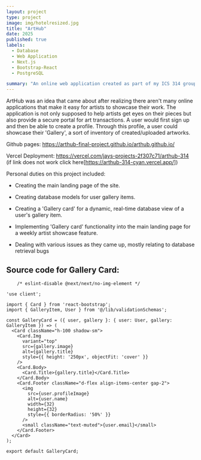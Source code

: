 ```yaml
---
layout: project
type: project
image: img/hotelresized.jpg
title: "ArtHub"
date: 2025
published: true
labels:
  - Database
  - Web Application
  - Next.js
  - Bootstrap-React
  - PostgreSQL

summary: "An online web application created as part of my ICS 314 group project."
---
```


ArtHub was an idea that came about after realizing there aren't many online applications that make it easy for artists to showcase their work. 
The application is not only supposed to help artists get eyes on their pieces but also provide a secure portal for art transactions. A user would first
sign up and then be able to create a profile. Through this profile, a user could showcase their 'Gallery', a sort of inventory of created/uploaded artworks.

Github pages: https://arthub-final-project.github.io/arthub.github.io/

Vercel Deployment: https://vercel.com/jays-projects-2f307c71/arthub-314
(if link does not work click here[https://arthub-314-cyan.vercel.app/])


Personal duties on this project included:
- Creating the main landing page of the site.
  
- Creating database models for user gallery items.
  
- Creating a 'Gallery card' for a dynamic, real-time database view of a user's gallery item.
  
- Implementing 'Gallery card' functionality into the main landing page for a weekly artist showcase
  feature.

- Dealing with various issues as they came up, mostly relating to database retrieval bugs


## Source code for Gallery Card: 
```
    /* eslint-disable @next/next/no-img-element */

'use client';

import { Card } from 'react-bootstrap';
import { GalleryItem, User } from '@/lib/validationSchemas';

const GalleryCard = ({ user, gallery }: { user: User, gallery: GalleryItem }) => (
  <Card className="h-100 shadow-sm">
    <Card.Img
      variant="top"
      src={gallery.image}
      alt={gallery.title}
      style={{ height: '250px', objectFit: 'cover' }}
    />
    <Card.Body>
      <Card.Title>{gallery.title}</Card.Title>
    </Card.Body>
    <Card.Footer className="d-flex align-items-center gap-2">
      <img
        src={user.profileImage}
        alt={user.name}
        width={32}
        height={32}
        style={{ borderRadius: '50%' }}
      />
      <small className="text-muted">{user.email}</small>
    </Card.Footer>
  </Card>
);

export default GalleryCard;

```

